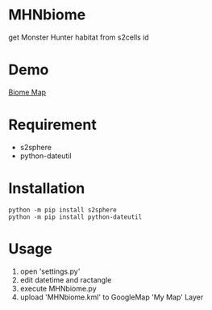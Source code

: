 # MHNbiome
get Monster Hunter habitat from s2cells id

# Demo
[Biome Map](https://www.google.com/maps/d/viewer?mid=1gy0JYyXqFpW712iaKhk8WLafNiOOUVE&hl=ja&usp=sharing)

# Requirement
* s2sphere
* python-dateutil
 
# Installation
```
python -m pip install s2sphere
python -m pip install python-dateutil
```

# Usage
1. open 'settings.py'
2. edit datetime and ractangle
3. execute MHNbiome.py
4. upload 'MHNbiome.kml' to GoogleMap 'My Map' Layer
